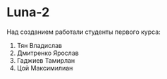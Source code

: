# Luna-2
Над созданием работали студенты первого курса:
  1. Тян Владислав
  2. Дмитренко Ярослав
  3. Гаджиев Тамирлан
  4. Цой Максимилиан
